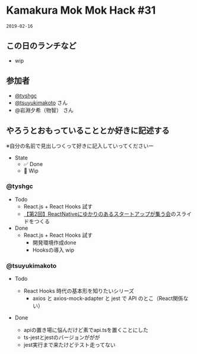 # Kamakura Mok Mok Hack #31

`2019-02-16`

## この日のランチなど
- wip

## 参加者

- [@tyshgc](http://twitter.com/tyshgc)
- [@tsuyukimakoto](https://twitter.com/everes) さん
- @岩淵夕希（物智） さん

## やろうとおもっていることとか好きに記述する
※自分の名前で見出しつくって好きに記入していってくださいー

- State
  - ✅ Done
  - 🚧 Wip

### @tyshgc

- Todo
  - React.js + React Hooks 試す
  - [【第2回】ReactNativeにゆかりのあるスタートアップが集う会](https://r-n.connpass.com/event/117895/)のスライドをつくる
- Done
  - React.js + React Hooks 試す
    - 開発環境作成done
    - Hooksの導入 wip

### @tsuyukimakoto

- Todo
  - React Hooks 時代の基本形を知りたいシリーズ
    - axios と axios-mock-adapter と jest で API のとこ（React関係ない）

- Done
  - apiの置き場に悩んだけど素でapi.tsを置くことにした
  - ts-jestとjestのバージョンががが
  - jest実行まで来たけどテスト走ってない
